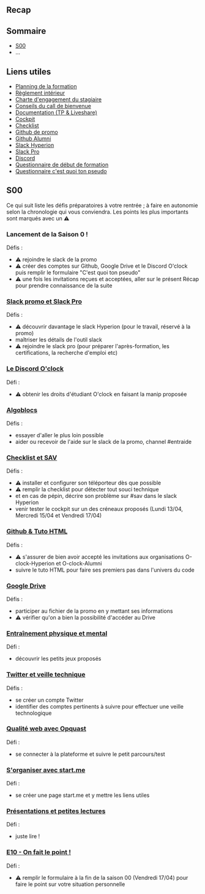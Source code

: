 ## Recap  ## Sommaire  - [S00](#s00) - ...  ## Liens utiles  - [Planning de la formation](https://docs.google.com/spreadsheets/d/14hYsAKRybqbNbVzYqG53rd4iBQpHiiqLp5_0y_IyHSQ/edit#gid=0) - [Règlement intérieur](https://drive.google.com/open?id=1JJ1yHt2tFXz-XPUWRn59EDLXs1Fmr2UL)  - [Charte d'engagement du stagiaire](https://drive.google.com/open?id=18txBza0PeLkEvbgCQ4qLexJTfv4DSuP-)  - [Conseils du call de bienvenue](https://drive.google.com/open?id=1Ejf5FWQTToWoeiqE7O9p69RvuLX4kWu8)  - [Documentation (TP & Liveshare)](https://doc.oclock.io/) - [Cockpit](https://cockpit.oclock.io/app)  - [Checklist](https://checklist.oclock.io/login.php)  - [Github de promo](https://github.com/O-clock-Hyperion) - [Github Alumni](https://github.com/O-clock-Alumni) - [Slack Hyperion](https://oclock-Hyperion.slack.com) - [Slack Pro](https://oclock-pro.slack.com)  - [Discord](https://oclock.io/discord)  - [Questionnaire de début de formation](https://forms.gle/u5vvDmbLDEu5j67p9)  - [Questionnaire c'est quoi ton pseudo](https://forms.gle/CHhufXqRWcPLY8aAA)  ## S00  Ce qui suit liste les défis préparatoires à votre rentrée ; à faire en autonomie selon la chronologie qui vous conviendra. Les points les plus importants sont marqués avec un :warning:  ### Lancement de la Saison 0 ! Défis : - :warning: rejoindre le slack de la promo - :warning: créer des comptes sur Github, Google Drive et le Discord O'clock puis remplir le formulaire "C'est quoi ton pseudo" - :warning: une fois les invitations reçues et acceptées, aller sur le présent Récap pour prendre connaissance de la suite  ### [Slack promo et Slack Pro](S00/slack.md) Défis : - :warning: découvrir davantage le slack Hyperion (pour le travail, réservé à la promo) - maîtriser les détails de l'outil slack - :warning: rejoindre le slack pro (pour préparer l'après-formation, les certifications, la recherche d'emploi etc)  ### [Le Discord O'clock](S00/discord.md) Défi : - :warning: obtenir les droits d'étudiant O'clock en faisant la manip proposée  ### [Algoblocs](S00/algoblocs.md) Défis : - essayer d'aller le plus loin possible - aider ou recevoir de l'aide sur le slack de la promo, channel #entraide  ### [Checklist et SAV](S00/checklist_et_sav.md) Défis : - :warning: installer et configurer son téléporteur dès que possible - :warning: remplir la checklist pour détecter tout souci technique - et en cas de pépin, décrire son problème sur #sav dans le slack Hyperion - venir tester le cockpit sur un des créneaux proposés (Lundi 13/04, Mercredi 15/04 et Vendredi 17/04)  ### [Github & Tuto HTML](S00/github.md) Défis : - :warning: s'assurer de bien avoir accepté les invitations aux organisations O-clock-Hyperion et O-clock-Alumni - suivre le tuto HTML pour faire ses premiers pas dans l'univers du code  ### [Google Drive](S00/google_drive.md) Défis : - participer au fichier de la promo en y mettant ses informations - :warning: vérifier qu'on a bien la possibilité d'accéder au Drive  ### [Entraînement physique et mental](S00/petits_jeux.md) Défi : - découvrir les petits jeux proposés  ### [Twitter et veille technique](S00/veille_technologique.md) Défis : - se créer un compte Twitter - identifier des comptes pertinents à suivre pour effectuer une veille technologique  ### [Qualité web avec Opquast](S00/opquast.md) Défi : - se connecter à la plateforme et suivre le petit parcours/test  ### [S'organiser avec start.me](S00/start_me.md) Défi : - se créer une page start.me et y mettre les liens utiles  ### [Présentations et petites lectures](S00/presentations.md) Défi : - juste lire !  ### [E10 - On fait le point !](S00/petit_point.md) Défi : - :warning: remplir le formulaire à la fin de la saison 00 (Vendredi 17/04) pour faire le point sur votre situation personnelle

